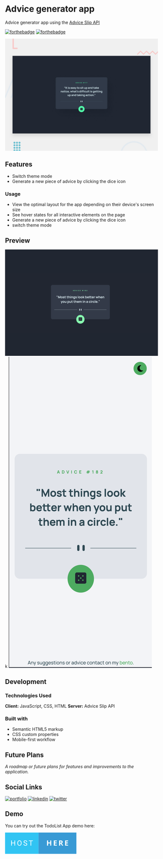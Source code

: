 
# Advice generator app

 Advice generator app using the [Advice Slip API](https://api.adviceslip.com/#top)


[![forthebadge](http://forthebadge.com/images/badges/built-with-love.svg)](http://forthebadge.com) [![forthebadge](https://forthebadge.com/images/badges/works-on-my-machine.svg)](https://forthebadge.com)

![Preview Image](./design/desktop-preview.jpg)



## Features

- Switch theme mode
- Generate a new piece of advice by clicking the dice icon




### Usage


- View the optimal layout for the app depending on their device's screen size
- See hover states for all interactive elements on the page
- Generate a new piece of advice by clicking the dice icon
- switch  theme mode


## Preview

![Preview Image](./images/preview-dark-mode.png/) k
![Preview Image](./images/preview-mobile-light-mode.png)


## Development

### Technologies Used

**Client:** JavaScript, CSS, HTML
**Server:** Advice Slip API


### Built with

- Semantic HTML5 markup
- CSS custom properties
- Mobile-first workflow

## Future Plans

*A roadmap or future plans for features and improvements to the application.*


## Social Links

[![portfolio](https://img.shields.io/badge/my_portfolio-1DA1F2?style=for-the-badge&logo=ko-fi&logoColor=white)](https://diaby-mamadou.vercel.app/)
[![linkedin](https://img.shields.io/badge/linkedin-0A66C2?style=for-the-badge&logo=linkedin&logoColor=white)](https://www.linkedin.com/in/mamadou-diaby-107351231/)
[![twitter](https://img.shields.io/badge/twitter-1DA1F2?style=for-the-badge&logo=twitter&logoColor=white)](https://twitter.com/404diaby)
## Demo

You can try out the TodoList App demo here: 

[![forthebadge](./images/host-here.svg)](https://404diaby-todo-app-eight-tawny.vercel.app/)
